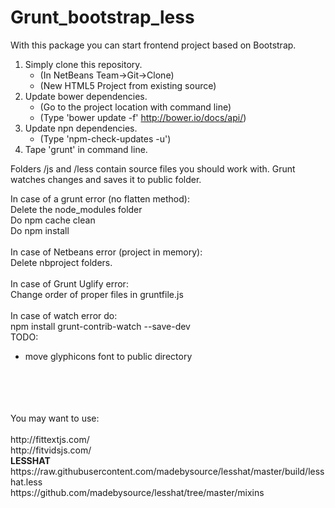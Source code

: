 Grunt_bootstrap_less
====================
With this package you can start frontend project based on Bootstrap. <br>
1. Simply clone this repository. <br>
    - (In NetBeans Team->Git->Clone)<br>
    - (New HTML5 Project from existing source)<br>
2. Update bower dependencies.<br>
    - (Go to the project location with command line)<br>
    - (Type 'bower update -f'   http://bower.io/docs/api/)<br>
3. Update npn dependencies.<br>
    - (Type 'npm-check-updates -u')<br>
4. Tape 'grunt' in command line.<br>

Folders /js and /less contain source files you should work with. Grunt watches changes and saves it to public folder. 


In case of a grunt error (no flatten method):
<br>
    Delete the node_modules folder<br>
    Do npm cache clean<br>
    Do npm install<br><br>
In case of Netbeans error (project in memory):
<br>
    Delete nbproject folders.<br>
    <br>
In case of Grunt Uglify error:
<br>
Change order of proper files in gruntfile.js    
<br>
In case of watch error do:<br>
npm install grunt-contrib-watch --save-dev
<br>
TODO:<br>
- move glyphicons font to public directory
<br>
<br>
<br>
<br>
You may want to use:<br>
<br>
http://fittextjs.com/
<br>
http://fitvidsjs.com/
<br>
<b>LESSHAT</b>
https://raw.githubusercontent.com/madebysource/lesshat/master/build/lesshat.less<br>
https://github.com/madebysource/lesshat/tree/master/mixins
